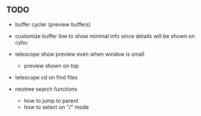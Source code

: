 ## TODO
- buffer cycler (preview buffers)
- customize buffer line to show minimal info
  since details will be shown on cybu

- telescope show preview even when window is small
  - preview shown on top
- telescope cd on find files
- neotree search functions
  - how to jump to parent
  - how to select on "/" mode
